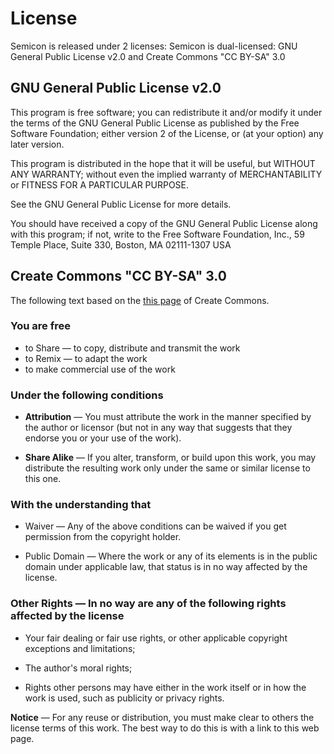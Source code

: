 # License

Semicon is released under 2 licenses: Semicon is dual-licensed: GNU General Public License v2.0 and 
Create Commons "CC BY-SA" 3.0


## GNU General Public License v2.0

This program is free software; you can redistribute it and/or modify it under the terms of the GNU General 
Public License as published by the Free Software Foundation; either version 2 of the License, or (at your 
option) any later version.

This program is distributed in the hope that it will be useful, but WITHOUT ANY WARRANTY; without even the 
implied warranty of MERCHANTABILITY or FITNESS FOR A PARTICULAR PURPOSE.

See the GNU General Public License for more details.

You should have received a copy of the GNU General Public License along with this program; if not, write to 
the Free Software Foundation, Inc., 59 Temple Place, Suite 330, Boston, MA 02111-1307 USA


## Create Commons "CC BY-SA" 3.0

The following text based on the [this page](http://creativecommons.org/licenses/by-sa/3.0/deed.en_US) of Create 
Commons.

### You are free
    
* to Share — to copy, distribute and transmit the work
* to Remix — to adapt the work
* to make commercial use of the work

### Under the following conditions
 
* **Attribution** — You must attribute the work in the manner specified by the author or licensor (but not in 
any way that suggests that they endorse you or your use of the work).
      
* **Share Alike** — If you alter, transform, or build upon this work, you may distribute the resulting work only 
under the same or similar license to this one.

### With the understanding that

 * Waiver — Any of the above conditions can be waived if you get permission from the copyright holder.
    
 * Public Domain — Where the work or any of its elements is in the public domain under applicable law, that 
status is in no way affected by the license.
      
### Other Rights — In no way are any of the following rights affected by the license

* Your fair dealing or fair use rights, or other applicable copyright exceptions and limitations;
    
* The author's moral rights;
    
* Rights other persons may have either in the work itself or in how the work is used, such as publicity or privacy rights.
    
**Notice** — For any reuse or distribution, you must make clear to others the license terms of this work. The best way to do this is with a link to this web page.